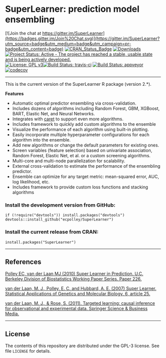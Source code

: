 # SuperLearner: prediction model ensembling

[![Join the chat at https://gitter.im/SuperLearner](https://badges.gitter.im/Join%20Chat.svg)](https://gitter.im/SuperLearner?utm_source=badge&utm_medium=badge&utm_campaign=pr-badge&utm_content=badge)
[![CRAN_Status_Badge](http://www.r-pkg.org/badges/version/SuperLearner)](http://cran.r-project.org/web/packages/SuperLearner)
[![Downloads](http://cranlogs.r-pkg.org/badges/SuperLearner)](http://cran.rstudio.com/package=SuperLearner)
[![Project Status: Active - The project has reached a stable, usable state and is being actively developed.](http://www.repostatus.org/badges/latest/active.svg)](http://www.repostatus.org/#active)
[![License: GPL v3](https://img.shields.io/badge/License-GPL%20v3-blue.svg)](http://www.gnu.org/licenses/gpl-3.0)[![Build Status: travis-ci](https://travis-ci.org/ecpolley/SuperLearner.svg?branch=master)](https://travis-ci.org/ecpolley/SuperLearner)
[![Build Status: appveyor](https://ci.appveyor.com/api/projects/status/github/ecpolley/SuperLearner?branch=master&svg=true)](https://ci.appveyor.com/api/projects/status/github/ecpolley/SuperLearner?branch=master&svg=true)
[![codecov](https://codecov.io/gh/ecpolley/SuperLearner/branch/master/graph/badge.svg)](https://codecov.io/gh/ecpolley/SuperLearner)

---

This is the current version of the SuperLearner R package (version 2.*).

**Features**
* Automatic optimal predictor ensembling via cross-validation.
* Includes dozens of algorithms including Random Forest, GBM, XGBoost, BART, Elastic Net, and Neural Networks.
* Integrates with [caret](http://github.com/topepo/caret) to support even more algorithms.
* Includes framework to quickly add custom algorithms to the ensemble
* Visualize the performance of each algorithm using built-in plotting.
* Easily incorporate multiple hyperparameter configurations for each algorithm into the ensemble.
* Add new algorithms or change the default parameters for existing ones.
* Screen variables (feature selection) based on univariate association, Random Forest, Elastic Net, et al. or a custom screening algorithms.
* Multi-core and multi-node parallelization for scalability.
* External cross-validation to estimate the performance of the ensembling predictor.
* Ensemble can optimize for any target metric: mean-squared error, AUC, log likelihood, etc.
* Includes framework to provide custom loss functions and stacking algorithms

### Install the development version from GitHub:

```
if (!require("devtools")) install.packages("devtools")
devtools::install_github("ecpolley/SuperLearner")
```

### Install the current release from CRAN:
```
install.packages("SuperLearner")
```

[devtools]: https://github.com/hadley/devtools
[CRAN]: https://cran.r-project.org/web/packages/SuperLearner/index.html

---

## References

[Polley EC, van der Laan MJ (2010) Super Learner in Prediction. U.C. Berkeley
Division of Biostatistics Working Paper Series. Paper
226.](http://biostats.bepress.com/ucbbiostat/paper266/)

[van der Laan, M. J., Polley, E. C. and Hubbard, A. E. (2007) Super Learner.
Statistical Applications of Genetics and Molecular Biology, 6, article
25.](http://www.degruyter.com/view/j/sagmb.2007.6.issue-1/sagmb.2007.6.1.1309/sagmb.2007.6.1.1309.xml)

[van der Laan, M. J., & Rose, S. (2011). Targeted learning: causal inference for
observational and experimental data. Springer Science & Business
Media.](http://www.targetedlearningbook.com/)

---

## License

The contents of this repository are distributed under the GPL-3 license. See
file `LICENSE` for details.
